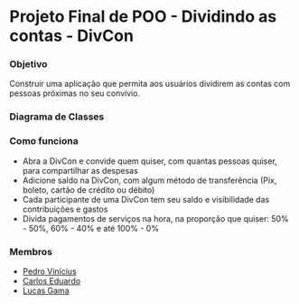 # Projeto Final de POO - Dividindo as contas - DivCon

### Objetivo

Construir uma aplicação que permita aos usuários dividirem as contas com pessoas próximas no seu convívio.

### Diagrama de Classes

### Como funciona

* Abra a DivCon e convide quem quiser, com quantas pessoas quiser, para compartilhar as despesas
* Adicione saldo na DivCon, com algum método de transferência (Pix, boleto, cartão de crédito ou débito)
* Cada participante de uma DivCon tem seu saldo e visibilidade das contribuições e gastos
* Divida pagamentos de serviços na hora, na proporção que quiser: 50% - 50%, 60% - 40% e até 100% - 0%

### Membros

* [Pedro Vinícius](https://github.com/Pedro-V)
* [Carlos Eduardo](https://github.com/Eduardocesn)
* [Lucas Gama](https://github.com/LucasGamaV)
